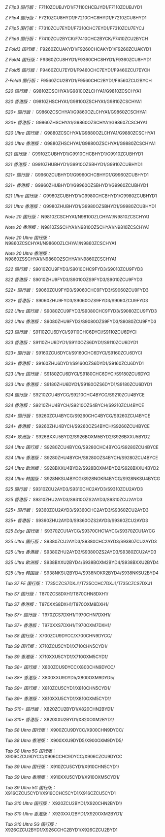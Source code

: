 *Z Flip3 国行版：*
F7110ZCUBJYD1/F7110CHCBJYD1/F7110ZCUBJYD1

*Z Flip4 国行版：*
F7210ZCU8HYD1/F7210CHC8HYD1/F7210ZCU8HYD1

*Z Flip5 国行版：*
F7310ZCU7EYD1/F7310CHC7EYD1/F7310ZCU7EYCJ

*Z Flip6 国行版：*
F7410ZCU2BYCK/F7410CHC2BYCK/F7410ZCU2BYCH

*Z Fold3 国行版：*
F9260ZCUAKYD1/F9260CHCAKYD1/F9260ZCUAKYD1

*Z Fold4 国行版：*
F9360ZCU8HYD1/F9360CHC8HYD1/F9360ZCU8HYD1

*Z Fold5 国行版：*
F9460ZCU7EYD1/F9460CHC7EYD1/F9460ZCU7EYCH

*Z-Fold6 国行版：*
F9560ZCU2BYD1/F9560CHC2BYD1/F9560ZCU2BYCH

*S20 国行版：*
G9810ZCSCHYA1/G9810OZLCHYA1/G9810ZCSCHYA1

*S20 香港版：*
G9810ZHSCHYA1/G9810OZSCHYA1/G9810ZCSCHYA1

*S20+ 国行版：*
G9860ZCSCHYA1/G9860OZLCHYA1/G9860ZCSCHYA1

*S20+ 香港版：*
G9860ZHSCHYA1/G9860OZSCHYA1/G9860ZCSCHYA1

*S20 Ultra 国行版：*
G9880ZCSCHYA1/G9880OZLCHYA1/G9880ZCSCHYA1

*S20 Ultra 香港版：*
G9880ZHSCHYA1/G9880OZSCHYA1/G9880ZCSCHYA1

*S21 国行版：*
G9910ZCUBHYD1/G9910CHCBHYD1/G9910ZCUBHYD1

*S21 香港版：*
G9910ZHUBHYD1/G9910OZSBHYD1/G9910ZCUBHYD1

*S21+ 国行版：*
G9960ZCUBHYD1/G9960CHCBHYD1/G9960ZCUBHYD1

*S21+ 香港版：*
G9960ZHUBHYD1/G9960OZSBHYD1/G9960ZCUBHYD1

*S21 Ultra 国行版：*
G9980ZCUBHYD1/G9980CHCBHYD1/G9980ZCUBHYD1

*S21 Ultra 香港版：*
G9980ZHUBHYD1/G9980OZSBHYD1/G9980ZCUBHYD1

*Note 20 国行版：*
N9810ZCSCHYA1/N9810OZLCHYA1/N9810ZCSCHYA1

*Note 20 香港版：*
N9810ZSSCHYA1/N9810OZSCHYA1/N9810ZCSCHYA1

*Note 20 Ultra 国行版：*
N9860ZCSCHYA1/N9860OZLCHYA1/N9860ZCSCHYA1

*Note 20 Ultra 香港版：*
N9860ZSSCHYA1/N9860OZSCHYA1/N9860ZCSCHYA1

*S22 国行版：*
S9010ZCU9FYD3/S9010CHC9FYD3/S9010ZCU9FYD3

*S22 香港版：*
S9010ZHU9FYD3/S9010OZS9FYD3/S9010ZCU9FYD3

*S22+ 国行版：*
S9060ZCU9FYD3/S9060CHC9FYD3/S9060ZCU9FYD3

*S22+ 香港版：*
S9060ZHU9FYD3/S9060OZS9FYD3/S9060ZCU9FYD3

*S22 Ultra 国行版：*
S9080ZCU9FYD3/S9080CHC9FYD3/S9080ZCU9FYD3

*S22 Ultra 香港版：*
S9080ZHU9FYD3/S9080OZS9FYD3/S9080ZCU9FYD3

*S23 国行版：*
S9110ZCU6DYCI/S9110CHC6DYCI/S9110ZCU6DYCI

*S23 香港版：*
S9110ZHU6DYD1/S9110OZS6DYD1/S9110ZCU6DYD1

*S23+ 国行版：*
S9160ZCU6DYCI/S9160CHC6DYCI/S9160ZCU6DYCI

*S23+ 香港版：*
S9160ZHU6DYD1/S9160OZS6DYD1/S9160ZCU6DYD1

*S23 Ultra 国行版：*
S9180ZCU6DYCI/S9180CHC6DYCI/S9180ZCU6DYCI

*S23 Ultra 香港版：*
S9180ZHU6DYD1/S9180OZS6DYD1/S9180ZCU6DYD1

*S24 国行版：*
S9210ZCU4BYCG/S9210CHC4BYCG/S9210ZCU4BYCE

*S24 香港版：*
S9210ZHU4BYCH/S9210OZS4BYCH/S9210ZCU4BYCE

*S24+ 国行版：*
S9260ZCU4BYCG/S9260CHC4BYCG/S9260ZCU4BYCE

*S24+ 香港版：*
S9260ZHU4BYCH/S9260OZS4BYCH/S9260ZCU4BYCE

*S24+ 欧洲版：*
S926BXXU5BYD2/S926BOXM5BYD2/S926BXXU5BYD2

*S24 Ultra 国行版：*
S9280ZCU4BYCG/S9280CHC4BYCG/S9280ZCU4BYCE

*S24 Ultra 香港版：*
S9280ZHU4BYCH/S9280OZS4BYCH/S9280ZCU4BYCE

*S24 Ultra 欧洲版：*
S928BXXU4BYD2/S928BOXM4BYD2/S928BXXU4BYD2

*S24 Ultra 韩国版：*
S928NKSU4BYCG/S928NOKR4BYCG/S928NKSU4BYCG

*S25 国行版：*
S9310ZCU2AYD3/S9310CHC2AYD3/S9310ZCU2AYD3

*S25 香港版：*
S9310ZHU2AYD3/S9310OZS2AYD3/S9310ZCU2AYD3

*S25+ 国行版：*
S9360ZCU2AYD3/S9360CHC2AYD3/S9360ZCU2AYD3

*S25+ 香港版：*
S9360ZHU2AYD3/S9360OZS2AYD3/S9360ZCU2AYD3

*S25 Edge 国行版：*
S9370ZCU1AYCG/S9370CHC1AYCG/S9370ZCU1AYCG

*S25 Ultra 国行版：*
S9380ZCU2AYD3/S9380CHC2AYD3/S9380ZCU2AYD3

*S25 Ultra 香港版：*
S9380ZHU2AYD3/S9380OZS2AYD3/S9380ZCU2AYD3

*S25 Ultra 欧洲版：*
S938BXXU2BYD4/S938BOXM2BYD4/S938BXXU2BYD4

*S25 Ultra 韩国版：*
S938NKSU2BYD4/S938NOKR2BYD4/S938NKSU2BYD4

*Tab S7 FE 国行版：*
T735CZCS7DXJ1/T735CCHC7DXJ1/T735CZCS7DXJ1

*Tab S7 国行版：*
T870ZCS8DXH1/T870CHN8DXH1/

*Tab S7 香港版：*
T870XXS8DXH1/T870OXM8DXH1/

*Tab S7+ 国行版：*
T970ZCS7DXH1/T970CHN7DXH1/

*Tab S7+ 香港版：*
T970XXS7DXH1/T970OXM7DXH1/

*Tab S8 国行版：*
X700ZCU9DYCC/X700CHN9DYCC/

*Tab S9  国行版：*
X710ZCU5CYD1/X710CHN5CYD1/

*Tab S9  香港版：*
X710XXU5CYD1/X710OXM5CYD1/

*Tab S8+ 国行版：*
X800ZCU9DYCC/X800CHN9DYCC/

*Tab S8+ 香港版：*
X800XXU9DYD5/X800OXM9DYD5/

*Tab S9+ 国行版：*
X810ZCU5CYD1/X810CHN5CYD1/

*Tab S9+ 香港版：*
X810XXU5CYD1/X810OXM5CYD1/

*Tab S10+ 国行版：*
X820ZCU2BYD1/X820CHN2BYD1/

*Tab S10+ 香港版：*
X820XXU2BYD1/X820OXM2BYD1/

*Tab S8 Ultra 国行版：*
X900ZCU9DYCC/X900CHN9DYCC/

*Tab S8 Ultra 香港版：*
X900XXU9DYD5/X900OXM9DYD5/

*Tab S8 Ultra 5G 国行版：*
X906CZCU9DYCC/X906CCHC9DYCC/X906CZCU9DYCC

*Tab S9 Ultra 国行版：*
X910ZCU5CYD1/X910CHN5CYD1/

*Tab S9 Ultra 香港版：*
X910XXU5CYD1/X910OXM5CYD1/

*Tab S9 Ultra 5G 国行版：*
X916CZCU5CYD1/X916CCHC5CYD1/X916CZCU5CYD1

*Tab S10 Ultra 国行版：*
X920ZCU2BYD1/X920CHN2BYD1/

*Tab S10 Ultra 香港版：*
X920XXU2BYD1/X920OXM2BYD1/

*Tab S10 Ultra 5G 国行版：*
X926CZCU2BYD1/X926CCHC2BYD1/X926CZCU2BYD1

